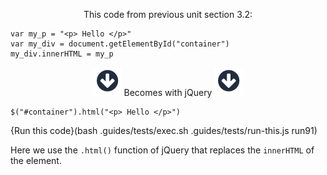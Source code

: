 <p style="text-align:center;">This code from previous unit section 3.2: </p>

```
var my_p = "<p> Hello </p>"
var my_div = document.getElementById("container")
my_div.innerHTML = my_p
```

<p style="text-align:center;"> <img src=".guides/img/arrow_down.png" class="arrow_down" /> Becomes with jQuery <img src=".guides/img/arrow_down.png" class="arrow_down" /> </p>

```
$("#container").html("<p> Hello </p>")
```
{Run this code}(bash .guides/tests/exec.sh .guides/tests/run-this.js run91)

Here we use the `.html()` function of jQuery that replaces the `innerHTML` of the element.
